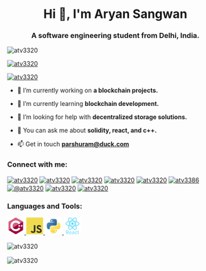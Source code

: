 <h1 align="center">Hi 👋, I'm Aryan Sangwan</h1>
<h3 align="center">A software engineering student from Delhi, India.</h3>

<p align="left"> <img src="https://komarev.com/ghpvc/?username=atv3320&label=Profile%20views&color=0e75b6&style=flat" alt="atv3320" /> </p>

<p align="left"> <a href="https://github.com/ryo-ma/github-profile-trophy"><img src="https://github-profile-trophy.vercel.app/?username=atv3320" alt="atv3320" /></a> </p>

<p align="left"> <a href="https://twitter.com/atv3320" target="blank"><img src="https://img.shields.io/twitter/follow/atv3320?logo=twitter&style=for-the-badge" alt="atv3320" /></a> </p>

- 🔭 I’m currently working on **a blockchain projects.**

- 🌱 I’m currently learning **blockchain development.**

- 🤝 I’m looking for help with **decentralized storage solutions.**

- 💬 You can ask me about **solidity, react, and c++.**

- 📫 Get in touch **parshuram@duck.com**

<h3 align="left">Connect with me:</h3>
<p align="left">
<a href="https://codepen.io/atv3320" target="blank"><img align="center" src="https://raw.githubusercontent.com/rahuldkjain/github-profile-readme-generator/master/src/images/icons/Social/codepen.svg" alt="atv3320" height="30" width="40" /></a>
<a href="https://twitter.com/atv3320" target="blank"><img align="center" src="https://raw.githubusercontent.com/rahuldkjain/github-profile-readme-generator/master/src/images/icons/Social/twitter.svg" alt="atv3320" height="30" width="40" /></a>
<a href="https://linkedin.com/in/atv3320" target="blank"><img align="center" src="https://raw.githubusercontent.com/rahuldkjain/github-profile-readme-generator/master/src/images/icons/Social/linked-in-alt.svg" alt="atv3320" height="30" width="40" /></a>
<a href="https://stackoverflow.com/users/atv3320" target="blank"><img align="center" src="https://raw.githubusercontent.com/rahuldkjain/github-profile-readme-generator/master/src/images/icons/Social/stack-overflow.svg" alt="atv3320" height="30" width="40" /></a>
<a href="https://fb.com/atv3320" target="blank"><img align="center" src="https://raw.githubusercontent.com/rahuldkjain/github-profile-readme-generator/master/src/images/icons/Social/facebook.svg" alt="atv3320" height="30" width="40" /></a>
<a href="https://instagram.com/atv3386" target="blank"><img align="center" src="https://raw.githubusercontent.com/rahuldkjain/github-profile-readme-generator/master/src/images/icons/Social/instagram.svg" alt="atv3386" height="30" width="40" /></a>
<a href="https://medium.com/@atv3320" target="blank"><img align="center" src="https://raw.githubusercontent.com/rahuldkjain/github-profile-readme-generator/master/src/images/icons/Social/medium.svg" alt="@atv3320" height="30" width="40" /></a>
<a href="https://www.youtube.com/c/atv3320" target="blank"><img align="center" src="https://raw.githubusercontent.com/rahuldkjain/github-profile-readme-generator/master/src/images/icons/Social/youtube.svg" alt="atv3320" height="30" width="40" /></a>
<a href="https://www.codechef.com/users/atv3320" target="blank"><img align="center" src="https://cdn.jsdelivr.net/npm/simple-icons@3.1.0/icons/codechef.svg" alt="atv3320" height="30" width="40" /></a>
</p>

<h3 align="left">Languages and Tools:</h3>
<p align="left"> <a href="https://www.w3schools.com/cpp/" target="_blank"> <img src="https://raw.githubusercontent.com/devicons/devicon/master/icons/cplusplus/cplusplus-original.svg" alt="cplusplus" width="40" height="40"/> </a> <a href="https://developer.mozilla.org/en-US/docs/Web/JavaScript" target="_blank"> <img src="https://raw.githubusercontent.com/devicons/devicon/master/icons/javascript/javascript-original.svg" alt="javascript" width="40" height="40"/> </a> <a href="https://www.python.org" target="_blank"> <img src="https://raw.githubusercontent.com/devicons/devicon/master/icons/python/python-original.svg" alt="python" width="40" height="40"/> </a> <a href="https://reactjs.org/" target="_blank"> <img src="https://raw.githubusercontent.com/devicons/devicon/master/icons/react/react-original-wordmark.svg" alt="react" width="40" height="40"/> </a> </p>

<p><img align="center" src="https://github-readme-stats.vercel.app/api/top-langs?username=atv3320&show_icons=true&locale=en&layout=compact" alt="atv3320" /></p>

<p><img align="center" src="https://github-readme-streak-stats.herokuapp.com/?user=atv3320&" alt="atv3320" /></p>

